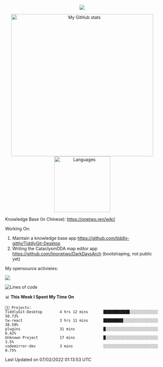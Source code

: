 <a href="https://github.com/linonetwo">
    <p align="center">
        <img src="https://github-profile-trophy.vercel.app/?username=linonetwo&column=7&theme=onedark"/>
    </p>
</a>
<a align="center" href="https://github.com/linonetwo">
  <p align="center">
    <img src="https://github-readme-stats.vercel.app/api?username=linonetwo&show_icons=true&count_private=true" alt="My GitHub stats" width="465"/>
    <img src="https://github-readme-stats.vercel.app/api/top-langs/?username=linonetwo&layout=compact&langs_count=10" alt="Languages" height="183">
  </p>
</a>

Knowledge Base (In Chinese): https://onetwo.ren/wiki/

Working On: 

1. Maintain a knowledge base app https://github.com/tiddly-gittly/TiddlyGit-Desktop
1. Writing the CataclysmDDA map editor app https://github.com/linonetwo/DarkDaysArch (bootstraping, not public yet)

My opensource activieies:

![](https://visitor-badge.glitch.me/badge?page_id=linonetwo.linonetwo)

<!--START_SECTION:waka-->
![Lines of code](https://img.shields.io/badge/From%20Hello%20World%20I%27ve%20Written-2%20Million%20lines%20of%20code-blue)

📊 **This Week I Spent My Time On** 

```text
🐱‍💻 Projects: 
TiddlyGit-Desktop        4 hrs 12 mins       ████████████░░░░░░░░░░░░░   50.73% 
tw-react                 3 hrs 11 mins       █████████░░░░░░░░░░░░░░░░   38.59% 
plugins                  31 mins             █░░░░░░░░░░░░░░░░░░░░░░░░   6.42% 
Unknown Project          17 mins             █░░░░░░░░░░░░░░░░░░░░░░░░   3.5% 
codemirror-dev           3 mins              ░░░░░░░░░░░░░░░░░░░░░░░░░   0.75%

```


 Last Updated on 07/02/2022 01:13:53 UTC
<!--END_SECTION:waka-->
